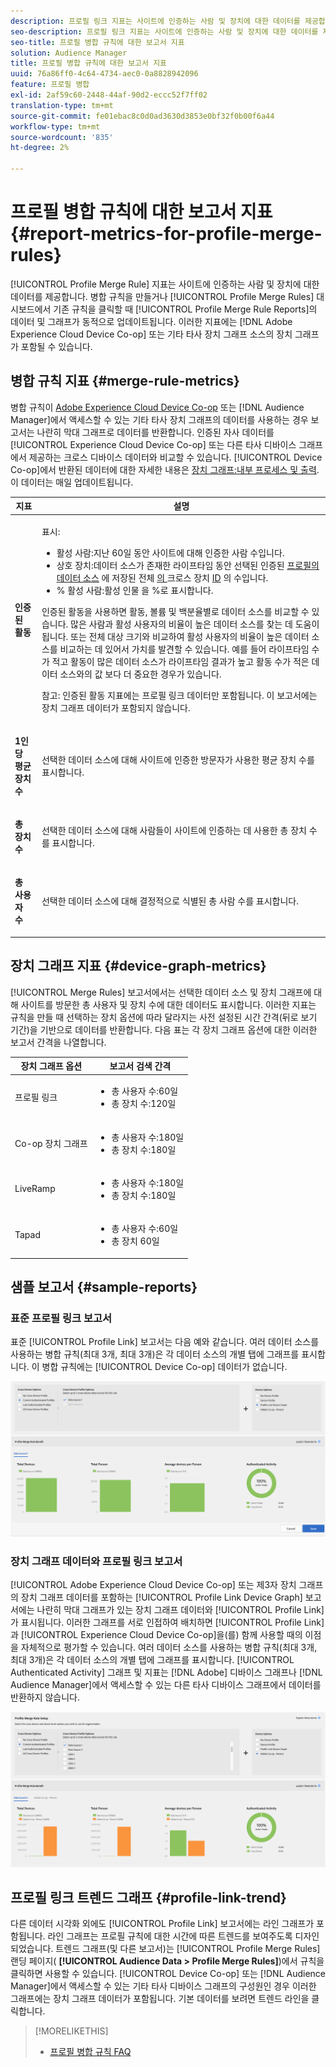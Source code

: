 ```yaml
---
description: 프로필 링크 지표는 사이트에 인증하는 사람 및 장치에 대한 데이터를 제공합니다. 병합 규칙을 만들거나 프로필 병합 규칙 대시보드에서 기존 규칙을 클릭하면 프로필 링크의 데이터 및 그래프가 동적으로 업데이트됩니다. 이러한 지표에는 Adobe Experience Cloud Device Co-op 또는 기타 타사 장치 그래프 소스의 장치 그래프가 포함될 수 있습니다.
seo-description: 프로필 링크 지표는 사이트에 인증하는 사람 및 장치에 대한 데이터를 제공합니다. 병합 규칙을 만들거나 프로필 병합 규칙 대시보드에서 기존 규칙을 클릭하면 프로필 링크의 데이터 및 그래프가 동적으로 업데이트됩니다. 이러한 지표에는 Adobe Experience Cloud Device Co-op 또는 기타 타사 장치 그래프 소스의 장치 그래프가 포함될 수 있습니다.
seo-title: 프로필 병합 규칙에 대한 보고서 지표
solution: Audience Manager
title: 프로필 병합 규칙에 대한 보고서 지표
uuid: 76a86ff0-4c64-4734-aec0-0a8828942096
feature: 프로필 병합
exl-id: 2af59c60-2448-44af-90d2-eccc52f7ff02
translation-type: tm+mt
source-git-commit: fe01ebac8c0d0ad3630d3853e0bf32f0b00f6a44
workflow-type: tm+mt
source-wordcount: '835'
ht-degree: 2%

---
```


# 프로필 병합 규칙에 대한 보고서 지표 {#report-metrics-for-profile-merge-rules}

[!UICONTROL Profile Merge Rule] 지표는 사이트에 인증하는 사람 및 장치에 대한 데이터를 제공합니다. 병합 규칙을 만들거나 [!UICONTROL Profile Merge Rules] 대시보드에서 기존 규칙을 클릭할 때 [!UICONTROL Profile Merge Rule Reports]의 데이터 및 그래프가 동적으로 업데이트됩니다. 이러한 지표에는 [!DNL Adobe Experience Cloud Device Co-op] 또는 기타 타사 장치 그래프 소스의 장치 그래프가 포함될 수 있습니다.

## 병합 규칙 지표 {#merge-rule-metrics}

병합 규칙이 [Adobe Experience Cloud Device Co-op](https://docs.adobe.com/content/help/en/device-co-op/using/about/overview.html) 또는 [!DNL Audience Manager]에서 액세스할 수 있는 기타 타사 장치 그래프의 데이터를 사용하는 경우 보고서는 나란히 막대 그래프로 데이터를 반환합니다. 인증된 자사 데이터를 [!UICONTROL Experience Cloud Device Co-op] 또는 다른 타사 디바이스 그래프에서 제공하는 크로스 디바이스 데이터와 비교할 수 있습니다. [!UICONTROL Device Co-op]에서 반환된 데이터에 대한 자세한 내용은 [장치 그래프:내부 프로세스 및 출력](https://docs.adobe.com/content/help/en/device-co-op/using/device-graph/device-graph-overview.html). 이 데이터는 매일 업데이트됩니다.

<table id="table_A7FB2F9804F84AC8A6DD05C0E6EE7555"> 
 <thead> 
  <tr> 
   <th colname="col1" class="entry"> 지표 </th> 
   <th colname="col2" class="entry"> 설명 </th> 
  </tr> 
 </thead>
 <tbody> 
  <tr> 
   <td colname="col1"> <p> <b><span class="wintitle"> 인증된 활동</span></b> </p> </td> 
   <td colname="col2"> <p>표시: </p> 
    <ul id="ul_7F7373919A4A49028EF4BF7B28D9F8E9"> 
     <li id="li_FE2F93C496D64ED8928B3E522C9585EA"> <span class="wintitle"> 활성 사람</span>:지난 60일 동안 사이트에 대해 인증한 사람 수입니다. </li> 
     <li id="li_60CFD26EE68B442683C0ED5FED1A79C8"> <span class="wintitle"> 상호 장치</span>:데이터 소스가 존재한 라이프타임 동안 선택된 인증된  <a href="merge-rules-start.md#create-data-source"> 프로필의 데이터 소스</a> 에 저장된 전체 <a href="https://docs.adobe.com/content/help/en/audience-manager/user-guide/features/data-sources/manage-datasources.html"> 의 </a> 크로스 장치  <a href="merge-rule-definitions.md"> ID</a> 의 수입니다. </li> 
     <li id="li_F2F07B6A326C4A18B79A0CF2C47D9677"> <span class="wintitle"> % 활성 사람</span>:활성  <span class="wintitle"> 인물</span> 을 %로 표시합니다. </li> 
    </ul> <p> <span class="wintitle"> 인증된 </span> 활동을 사용하면 활동, 볼륨 및 백분율별로 데이터 소스를 비교할 수 있습니다. 많은 사람과 활성 사용자의 비율이 높은 데이터 소스를 찾는 데 도움이 됩니다. 또는 전체 대상 크기와 비교하여 활성 사용자의 비율이 높은 데이터 소스를 비교하는 데 있어서 가치를 발견할 수 있습니다. 예를 들어 라이프타임 수가 적고 활동이 많은 데이터 소스가 라이프타임 결과가 높고 활동 수가 적은 데이터 소스와의 값 보다 더 중요한 경우가 있습니다. </p> <p> <p>참고:<span class="wintitle"> 인증된 활동</span> 지표에는 <span class="wintitle"> 프로필 링크</span> 데이터만 포함됩니다. 이 보고서에는 <span class="wintitle"> 장치 그래프</span> 데이터가 포함되지 않습니다. </p> </p> </td> 
  </tr> 
  <tr> 
   <td colname="col1"> <p> <b><span class="wintitle"> 1인당 평균 장치 수</span></b> </p> </td> 
   <td colname="col2"> <p> 선택한 데이터 소스에 대해 사이트에 인증한 방문자가 사용한 평균 장치 수를 표시합니다. </p> </td> 
  </tr> 
  <tr> 
   <td colname="col1"> <p> <b><span class="wintitle"> 총 장치 수</span></b> </p> </td> 
   <td colname="col2"> <p>선택한 데이터 소스에 대해 사람들이 사이트에 인증하는 데 사용한 총 장치 수를 표시합니다. </p> </td> 
  </tr> 
  <tr> 
   <td colname="col1"> <p> <b><span class="wintitle"> 총 사용자 수</span></b> </p> </td> 
   <td colname="col2"> <p>선택한 데이터 소스에 대해 결정적으로 식별된 총 사람 수를 표시합니다. </p> </td> 
  </tr> 
 </tbody> 
</table>

## 장치 그래프 지표 {#device-graph-metrics}

[!UICONTROL Merge Rules] 보고서에서는 선택한 데이터 소스 및 장치 그래프에 대해 사이트를 방문한 총 사용자 및 장치 수에 대한 데이터도 표시합니다. 이러한 지표는 규칙을 만들 때 선택하는 장치 옵션에 따라 달라지는 사전 설정된 시간 간격(뒤로 보기 기간)을 기반으로 데이터를 반환합니다. 다음 표는 각 장치 그래프 옵션에 대한 이러한 보고서 간격을 나열합니다.

<table id="table_038983EBC71F4A55BBCA99212AC5DEE6"> 
 <thead> 
  <tr> 
   <th colname="col1" class="entry"> 장치 그래프 옵션 </th> 
   <th colname="col2" class="entry"> 보고서 검색 간격 </th> 
  </tr>
 </thead>
 <tbody> 
  <tr> 
   <td colname="col1"> <p><span class="wintitle"> 프로필 링크</span> </p> </td> 
   <td colname="col2"> <p> 
     <ul id="ul_B2FF2341573840549FFB96579F537082"> 
      <li id="li_B37323C2F2434F41B407500AC5C15447">총 사용자 수:60일 </li> 
      <li id="li_08D911224A60418BBB3CFB4E70CE73D4">총 장치 수:120일 </li> 
     </ul> </p> </td> 
  </tr> 
  <tr> 
   <td colname="col1"> <p><span class="wintitle"> Co-op 장치 그래프</span> </p> </td> 
   <td colname="col2"> <p> 
     <ul id="ul_64AD1DD89DF64703B70B973A463BA020"> 
      <li id="li_D7D3A3871F434CBFA71BE8929EB41648">총 사용자 수:180일 </li> 
      <li id="li_125D387986B2463EB310203CE5857EDA">총 장치 수:180일 </li> 
     </ul> </p> </td> 
  </tr> 
  <tr> 
   <td colname="col1"> <p><span class="wintitle"> LiveRamp</span> </p> </td> 
   <td colname="col2"> <p> 
     <ul id="ul_2772F3AD7E1440789B635794ECDE8DFB"> 
      <li id="li_1432363829D64615B1D349A3722D6268">총 사용자 수:180일 </li> 
      <li id="li_D5C0E3CE92524B54BBD36C73A326292B">총 장치 수:180일 </li> 
     </ul> </p> </td> 
  </tr> 
  <tr> 
   <td colname="col1"> <p><span class="wintitle"> Tapad</span> </p> </td> 
   <td colname="col2"> <p> 
     <ul id="ul_274529DB58E6442E95C6AD89BECB1362"> 
      <li id="li_67102211A72A4E47AACFE5E369793C17">총 사용자 수:60일 </li> 
      <li id="li_3E8F3DA6A7B5487895A626674DA363A5">총 장치 60일 </li> 
     </ul> </p> </td> 
  </tr> 
 </tbody> 
</table>

## 샘플 보고서 {#sample-reports}

### 표준 프로필 링크 보고서

표준 [!UICONTROL Profile Link] 보고서는 다음 예와 같습니다. 여러 데이터 소스를 사용하는 병합 규칙(최대 3개, 최대 3개)은 각 데이터 소스의 개별 탭에 그래프를 표시합니다. 이 병합 규칙에는 [!UICONTROL Device Co-op] 데이터가 없습니다.

![](assets/profile-link-metrics.png)

### 장치 그래프 데이터와 프로필 링크 보고서

[!UICONTROL Adobe Experience Cloud Device Co-op] 또는 제3자 장치 그래프의 장치 그래프 데이터를 포함하는 [!UICONTROL Profile Link Device Graph] 보고서에는 나란히 막대 그래프가 있는 장치 그래프 데이터와 [!UICONTROL Profile Link]가 표시됩니다. 이러한 그래프를 서로 인접하여 배치하면 [!UICONTROL Profile Link]과 [!UICONTROL Experience Cloud Device Co-op]을(를) 함께 사용할 때의 이점을 자체적으로 평가할 수 있습니다. 여러 데이터 소스를 사용하는 병합 규칙(최대 3개, 최대 3개)은 각 데이터 소스의 개별 탭에 그래프를 표시합니다. [!UICONTROL Authenticated Activity] 그래프 및 지표는 [!DNL Adobe] 디바이스 그래프나 [!DNL Audience Manager]에서 액세스할 수 있는 다른 타사 디바이스 그래프에서 데이터를 반환하지 않습니다.

![](assets/profile-link-graph.png)

## 프로필 링크 트렌드 그래프 {#profile-link-trend}

다른 데이터 시각화 외에도 [!UICONTROL Profile Link] 보고서에는 라인 그래프가 포함됩니다. 라인 그래프는 프로필 규칙에 대한 시간에 따른 트렌드를 보여주도록 디자인되었습니다. 트렌드 그래프(및 다른 보고서)는 [!UICONTROL Profile Merge Rules] 랜딩 페이지( **[!UICONTROL Audience Data > Profile Merge Rules]**)에서 규칙을 클릭하면 사용할 수 있습니다. [!UICONTROL Device Co-op] 또는 [!DNL Audience Manager]에서 액세스할 수 있는 기타 타사 디바이스 그래프의 구성원인 경우 이러한 그래프에는 장치 그래프 데이터가 포함됩니다. 기본 데이터를 보려면 트렌드 라인을 클릭합니다.

>[!MORELIKETHIS]
>
>* [프로필 병합 규칙 FAQ](../../faq/faq-profile-merge.md)

